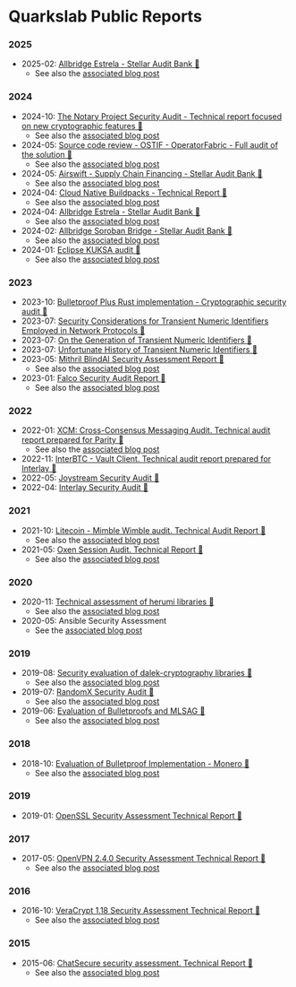 
# Quarkslab Public Reports


### 2025

 - 2025-02: [Allbridge Estrela - Stellar Audit Bank 📜](Reports/25-01-1969-REP-v1.1.pdf)
   - See also the [associated blog post](https://blog.quarkslab.com/audit-of-allbridge-estrela-round-2.html)

### 2024

 - 2024-10: [The Notary Project Security Audit - Technical report focused on new cryptographic features 📜](Reports/24-10-1825-LIV-v1.5.pdf)
   - See also the [associated blog post](https://blog.quarkslab.com/security-audit-of-the-notary-project.html)
 - 2024-05: [Source code review - OSTIF - OperatorFabric - Full audit of the solution 📜](Reports/24-06-1685-REP_OSTIF-OperatorFabric-2.pdf)
   - See also the [associated blog post](https://blog.quarkslab.com/audit-of-operator-fabric.html)
 - 2024-05: [Airswift - Supply Chain Financing - Stellar Audit Bank 📜](Reports/24-05-1650-REP-Airswift-audit-V1.2.pdf)
   - See also the [associated blog post](https://blog.quarkslab.com/airswift-scf-stellar.html)
 - 2024-04: [Cloud Native Buildpacks - Technical Report 📜](Reports/24-04-1611-REP-Cloud-Native-Buildpacks-audit-V1.0.pdf)
   - See also the [associated blog post](https://blog.quarkslab.com/audit-of-cloud-native-buildpacks.html)
 - 2024-04: [Allbridge Estrela - Stellar Audit Bank 📜](Reports/24-03-1573-REP-Allbridge-Estrela-Review-V1.1.pdf)
   - See also the [associated blog post](https://blog.quarkslab.com/audit-of-allbridge-estrela.html)
 - 2024-02: [Allbridge Soroban Bridge - Stellar Audit Bank 📜](Reports/24-01-1500-REP-Allbridge-Soroban-Bridge-v1.2.pdf)
   - See also the [associated blog post](https://blog.quarkslab.com/allbridge-core-stellar.html)
 - 2024-01: [Eclipse KUKSA audit 📜](Reports/23-11-1425-REP-Kuksaaudit1.2.pdf)
   - See also the [associated blog post](https://blog.quarkslab.com/audit-of-kuksa-the-open-source-shared-building-blocks-for-software-defined-vehicles.html)

### 2023

 - 2023-10: [Bulletproof Plus Rust implementation - Cryptographic security audit 📜](Reports/23-08-1291-LIV.pdf)
 - 2023-07: [Security Considerations for Transient Numeric Identifiers Employed in Network Protocols 📜](Reports/rfc9416.pdf)
 - 2023-07: [On the Generation of Transient Numeric Identifiers 📜](Reports/rfc9415.pdf)
 - 2023-07: [Unfortunate History of Transient Numeric Identifiers 📜](Reports/rfc9414.pdf)
 - 2023-05: [Mithril BlindAI Security Assessment Report 📜](Reports/23-03-1142-LIV_v1.1.pdf)
   - See also the [associated blog post](https://blog.quarkslab.com/security-audit-of-mithril-security-blindai.html)
 - 2023-01: [Falco Security Audit Report 📜](Reports/23-01-1097-LIV.pdf)
   - See also the [associated blog post](https://blog.quarkslab.com/audit-of-falco-the-open-source-cloud-native-runtime-security.html)

### 2022

 - 2022-01: [XCM: Cross-Consensus Messaging Audit. Technical audit report prepared for Parity 📜](Reports/21-12-908-REP.pdf)
   - See also the [associated blog post](https://blog.quarkslab.com/a-brief-overview-of-auditing-xcmv2.html)
 - 2022-11: [InterBTC - Vault Client. Technical audit report prepared for Interlay 📜](Reports/22-09-1042-REP-2.pdf)
 - 2022-05: [Joystream Security Audit 📜](Reports/22-05-982-REP.pdf)
 - 2022-04: [Interlay Security Audit 📜](Reports/22-03-942-REP_v1-1.pdf)

### 2021

 - 2021-10: [Litecoin - Mimble Wimble audit. Technical Audit Report 📜](Reports/21-08-872-REP.pdf)
   - See also the [associated blog post](https://blog.quarkslab.com/audit-of-the-mimblewimble-integration-inside-litecoin.html)
 - 2021-05: [Oxen Session Audit. Technical Report 📜](Reports/20-08-Oxen-REP-v1.4.pdf)
   - See also the [associated blog post](https://blog.quarkslab.com/audit-of-session-secure-messaging-application.html)

### 2020

 - 2020-11: [Technical assessment of herumi libraries 📜](Reports/20-07-732-REP.pdf)
   - See also the [associated blog post](https://blog.quarkslab.com/technical-assessment-of-the-herumi-libraries.html)
 - 2020-05: Ansible Security Assessment
   - See the [associated blog post](https://blog.quarkslab.com/ansible-security-assessment.html)

### 2019

 - 2019-08: [Security evaluation of dalek-cryptography libraries 📜](Reports/19-06-594-REP.pdf)
   - See also the [associated blog post](https://blog.quarkslab.com/security-audit-of-dalek-libraries.html)
 - 2019-07: [RandomX Security Audit 📜](Reports/19-07-610-REP-monero-randomx-sec-assessment.pdf)
   - See also the [associated blog post](https://blog.quarkslab.com/security-audit-of-monero-randomx.html)
 - 2019-06: [Evaluation of Bulletproofs and MLSAG 📜](Reports/19-04-948-REP-particl_audit_report.pdf)
   - See also the [associated blog post](https://blog.quarkslab.com/security-audit-of-particl-bulletproof-and-mlsag.html)

### 2018

 - 2018-10: [Evaluation of Bulletproof Implementation - Monero 📜](Reports/18-06-439-REP-monero-bulletproof-sec-assessment.pdf)
   - See also the [associated blog post](https://blog.quarkslab.com/security-audit-of-monero-bulletproofs.html)

### 2019

 - 2019-01: [OpenSSL Security Assessment Technical Report 📜](Reports/18-04-720-REP_v1.2.pdf)

### 2017

 - 2017-05: [OpenVPN 2.4.0 Security Assessment Technical Report 📜](Reports/17-03-284-REP-openvpn-sec-assessment.pdf)
   - See also the [associated blog post](https://blog.quarkslab.com/security-assessment-of-openvpn.html)

### 2016

 - 2016-10: [VeraCrypt 1.18 Security Assessment Technical Report 📜](Reports/16-08-215-REP-VeraCrypt-sec-assessment.pdf)
   - See also the [associated blog post](https://blog.quarkslab.com/security-assessment-of-veracrypt-fixes-and-evolutions-from-truecrypt.html)

### 2015

 - 2015-06: [ChatSecure security assessment. Technical Report 📜](Reports/14-03-022_ChatSecure-sec-assessment.pdf)
   - See also the [associated blog post](https://blog.quarkslab.com/security-assessment-of-instant-messaging-app-chatsecure-when-privacy-matters.html)

